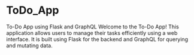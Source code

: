# ToDo_App
To-Do App using Flask and GraphQL Welcome to the To-Do App! This application allows users to manage their tasks efficiently using a web interface. It is built using Flask for the backend and GraphQL for querying and mutating data.
